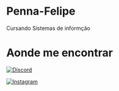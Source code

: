 # Penna-Felipe
Cursando Sistemas de informção

# Aonde me encontrar


[![Discord](https://img.shields.io/badge/Discord-7289DA?style=for-the-badge&logo=discord&logoColor=white)](https://discord.com/channels/@alonne0000/)

[![Instagram](https://img.shields.io/badge/-Instagram-%23E4405F?style=for-the-badge&logo=instagram&logoColor=white)](https://www.instagram.com/flps_penna/)